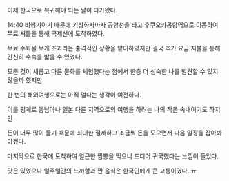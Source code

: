 이제 한국으로 복귀해야 되는 날이 다가왔다.

14:40 비행기이기 때문에 기상하자마자 공항선을 타고 후쿠오카공항역으로 이동하여 무료 셔틀을 통해 국제선에 도착하였다.

무료 수화물 무게 초과라는 충격적인 상황을 맡이하였지만 결국 추가 요금 지불을 통해 간신히 수속을 밟을 수 있었다.

모든 것이 새롭고 다른 문화를 체험했다는 점에서 한층 더 성숙한 나를 발견할 수 있지 않을까 했지만

한 번의 해외여행으로는 아직 멀다는 생각이 여전하다.

이를 핑계로 동남아나 일본 다른 지역으로의 여행을 하려는 나의 작은 속내이기도 하지만

돈이 너무 많이 들기 때문에 최대한 절제하고 조금씩 돈을 모으면서 다음 일정을 잡아봐야겠다.

마지막으로 한국에 도착하여 얼큰한 짬뽕을 먹으니 드디어 귀국했다는 느낌이 들었다.

맛은 있었으나 일주일간의 느끼함과 짠 음식은 한국인에게 큰 고통이였다..ㅠ
